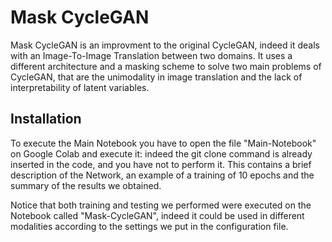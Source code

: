 # Mask CycleGAN

Mask CycleGAN is an improvment to the original CycleGAN, indeed it deals with an Image-To-Image Translation between two domains.
It uses a different architecture and a masking scheme to solve two main problems of CycleGAN, that are the unimodality in image translation and the lack of interpretability of latent variables.

## Installation

To execute the Main Notebook you have to open the file "Main-Notebook" on Google Colab and execute it: indeed the git clone command is already inserted in the code, and you have not to perform it. This contains a brief description of the Network, an example of a training of 10 epochs and the summary of the results we obtained.

Notice that both training and testing we performed were executed on the Notebook called "Mask-CycleGAN", indeed it could be used in different modalities according to the settings we put in the configuration file.
